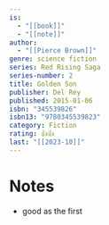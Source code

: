 ```yaml
---
is:
  - "[[book]]"
  - "[[note]]"
author:
  - "[[Pierce Brown]]"
genre: science fiction
series: Red Rising Saga
series-number: 2
title: Golden Son
publisher: Del Rey
published: 2015-01-06
isbn: "345539826"
isbn13: "9780345539823"
category: Fiction
rating: 👍👍
last: "[[2023-10]]"
---
```

# Notes
- good as the first
